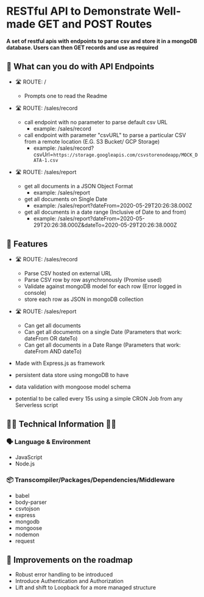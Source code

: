 # RESTful API to Demonstrate Well-made GET and POST Routes

__A set of restful apis with endpoints to parse csv and store it in a mongoDB database. Users can then GET records and use as required__

## :scroll: What can you do with API Endpoints
- :motorway: ROUTE: /
  - Prompts one to read the Readme
- :motorway:	ROUTE: /sales/record
  - call endpoint with no parameter to parse default csv URL
    - example: /sales/record
  - call endpoint with parameter "csvURL" to parse a particular CSV from a remote location (E.G. S3 Bucket/ GCP Storage)
    - example: /sales/record?csvUrl=`https://storage.googleapis.com/csvstorenodeapp/MOCK_DATA-1.csv`

- :motorway:	ROUTE: /sales/report
  - get all documents in a JSON Object Format
    - example: /sales/report
  - get all documents on Single Date
    - example: /sales/report?dateFrom=2020-05-29T20:26:38.000Z
  - get all documents in a date range (Inclusive of Date to and from)
    - example: /sales/report?dateFrom=2020-05-29T20:26:38.000Z&dateTo=2020-05-29T20:26:38.000Z

## :key: Features
- :motorway: ROUTE:	/sales/record
  - Parse CSV hosted on external URL
  - Parse CSV row by row asynchronously (Promise used)
  - Validate against mongoDB model for each row (Error logged in console)
  - store each row as JSON in mongoDB collection
- :motorway: ROUTE:	/sales/report
  - Can get all documents
  - Can get all documents on a single Date (Parameters that work: dateFrom OR dateTo)
  - Can get all documents in a Date Range (Parameters that work: dateFrom AND dateTo)

- Made with Express.js as framework
- persistent data store using mongoDB to have 
- data validation with mongoose model schema
- potential to be called every 15s using a simple CRON Job from any Serverless script

## :construction_worker_man: Technical Information :construction_worker_woman:

### :speaking_head:	Language & Environment
- JavaScript
- Node.js

### :package:	Transcompiler/Packages/Dependencies/Middleware
- babel
- body-parser
- csvtojson
- express
- mongodb
- mongoose
- nodemon
- request

## :construction:	Improvements on the roadmap
- Robust error handling to be introduced
- Introduce Authentication and Authorization
- Lift and shift to Loopback for a more managed structure
